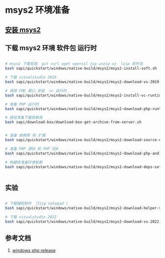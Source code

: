 # msys2 环境准备

## [安装 msys2 ](install-msys2.md)

## 下载 msys2 环境 软件包 运行时

```bash

# msys2 下载安装  git curl wget openssl zip unzip xz  lzip 软件包
bash sapi/quickstart/windows/native-build/msys2/msys2-install-soft.sh

# 下载 visualstudio 2019
bash sapi/quickstart/windows/native-build/msys2/msys2-download-vs-2019.sh

# 调用 CMD 窗口 安装  vc 运行时
bash sapi/quickstart/windows/native-build/msys2/msys2-install-vc-runtime.sh

# 准备 PHP 运行时
bash sapi/quickstart/windows/native-build/msys2/msys2-download-php-runtime.sh

# 提前准备下载依赖库
bash sapi/download-box/download-box-get-archive-from-server.sh


# 准备 依赖库 和 扩展
bash sapi/quickstart/windows/native-build/msys2/msys2-download-source-code.sh

# 准备 PHP 源码 和 PHP SDK
bash sapi/quickstart/windows/native-build/msys2/msys2-download-php-and-php-sdk.sh

# 构建库准备环境依赖
bash sapi/quickstart/windows/native-build/msys2/msys2-download-deps-soft.sh



```

## 实验

```bash

# 下载辅助软件 （7zip notepad )
bash sapi/quickstart/windows/native-build/msys2/msys2-download-helper-soft.sh

# 下载 visualstudio 2022
bash sapi/quickstart/windows/native-build/msys2/msys2-download-vs-2022.sh


```

## 参考文档
1. [windows php release ](https://windows.php.net/downloads/releases/archives/)
